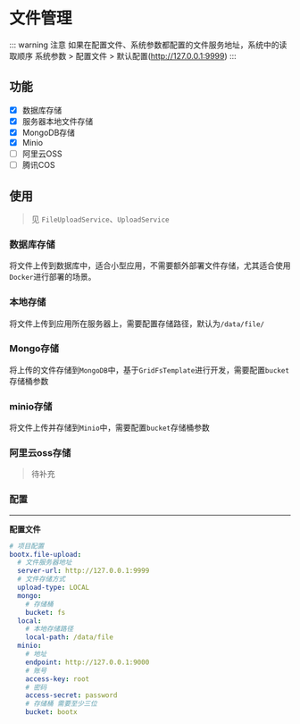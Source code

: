 # 文件管理
::: warning 注意
如果在配置文件、系统参数都配置的文件服务地址，系统中的读取顺序 系统参数 > 配置文件 > 默认配置(http://127.0.0.1:9999)
:::

## 功能
- [x] 数据库存储
- [x] 服务器本地文件存储  
- [x] MongoDB存储
- [x] Minio
- [ ] 阿里云OSS
- [ ] 腾讯COS
## 使用
> 见 `FileUploadService`、`UploadService`

### 数据库存储
将文件上传到数据库中，适合小型应用，不需要额外部署文件存储，尤其适合使用`Docker`进行部署的场景。
### 本地存储
将文件上传到应用所在服务器上，需要配置存储路径，默认为`/data/file/`
### Mongo存储
将上传的文件存储到`MongoDB`中，基于`GridFsTemplate`进行开发，需要配置`bucket`存储桶参数
### minio存储
将文件上传并存储到`Minio`中，需要配置`bucket`存储桶参数

### 阿里云oss存储
> 待补充

### 配置
****

**配置文件**
```yaml
# 项目配置
bootx.file-upload:
  # 文件服务器地址
  server-url: http://127.0.0.1:9999
  # 文件存储方式
  upload-type: LOCAL
  mongo:
    # 存储桶
    bucket: fs
  local:
    # 本地存储路径
    local-path: /data/file
  minio:
    # 地址
    endpoint: http://127.0.0.1:9000
    # 账号
    access-key: root
    # 密码
    access-secret: password
    # 存储桶 需要至少三位
    bucket: bootx
```

